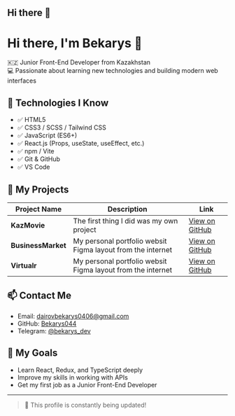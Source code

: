 ## Hi there 👋

# Hi there, I'm Bekarys 👋

🇰🇿 Junior Front-End Developer from Kazakhstan  
💻 Passionate about learning new technologies and building modern web interfaces

## 🧠 Technologies I Know

- ✅ HTML5  
- ✅ CSS3 / SCSS / Tailwind CSS  
- ✅ JavaScript (ES6+)  
- ✅ React.js (Props, useState, useEffect, etc.)  
- ✅ npm / Vite  
- ✅ Git & GitHub   
- ✅ VS Code

## 🚀 My Projects

| Project Name   | Description                                | Link |
|----------------|--------------------------------------------|------|
| **KazMovie** | The first thing I did was my own project    | [View on GitHub]() |
| **BusinessMarket**  | My personal portfolio websit Figma layout from the internet    | [View on GitHub](https://github.com/Bekarys044/BusinessMarket) |
| **Virtualr** | My personal portfolio websit Figma layout from the internet   | [View on GitHub]() |

## 📫 Contact Me

- Email: dairovbekarys0406@gmail.com 
- GitHub: [Bekarys044](https://github.com/Bekarys044)  
- Telegram: [@bekarys_dev](https://t.me/Bekk)

## 🎯 My Goals

- Learn React, Redux, and TypeScript deeply  
- Improve my skills in working with APIs  
- Get my first job as a Junior Front-End Developer

---

> 🔄 This profile is constantly being updated!

